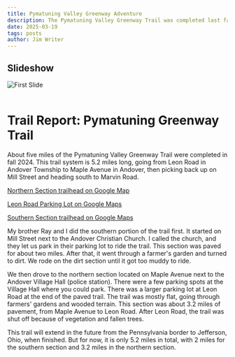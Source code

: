 ```yaml
---
title: Pymatuning Valley Greenway Adventure
description: The Pymatuning Valley Greenway Trail was completed last fall.
date: 2025-03-19
tags: posts
author: Jim Writer
---
```



##  Slideshow

<div id="slideshow">
    <img id="slide" src="/images/image1.jpg" alt="First Slide" style="max-width: 100%; height: auto;">
</div>

<script>
    // Array of image paths "https://i.imgur.com/5QTOrvw.jpg",
    const images = [
        "https://i.imgur.com/5QTOrvw.jpg",
        "https://i.imgur.com/MFitiG7.jpg",
        "https://i.imgur.com/tTlDn29.jpg",
        "https://i.imgur.com/dTpTZtK.jpg",
        "https://i.imgur.com/uzkRrtM.jpg",
        "https://i.imgur.com/YNjPtxc.jpg",
        "https://i.imgur.com/Svlk2lR.jpg",
      
    ];

    let currentIndex = 0; // Track the current slide
    const slideElement = document.getElementById("slide");

    function showNextImage() {
        currentIndex = (currentIndex + 1) % images.length; // Cycle through images
        slideElement.src = images[currentIndex];
    }

    // Change slide every 3 seconds
    setInterval(showNextImage, 3000);
</script>


<br>

# Trail Report: Pymatuning Greenway Trail

About five miles of the Pymatuning Valley Greenway Trail were completed in fall 2024. This trail system is 5.2 miles long, going from Leon Road in Andover Township to Maple Avenue in Andover, then picking back up on Mill Street and heading south to Marvin Road.

[Northern Section trailhead on Google Map](https://www.google.com/maps/place/Andover+Village+Hall/@41.6120933,-80.5754986,17.91z/data=!4m6!3m5!1s0x88323162140602df:0x6c60358eec45ca3e!8m2!3d41.6125039!4d-80.5732802!16s%2Fg%2F1tgdtsv0!5m1!1e3?authuser=0&entry=ttu&g_ep=EgoyMDI1MDMwOC4wIKXMDSoJLDEwMjExNDU1SAFQAw%3D%3D)  

[Leon Road Parking Lot on Google Maps](https://www.google.com/maps/@41.6533992,-80.6130372,142m/data=!3m1!1e3!5m1!1e3?authuser=0&entry=ttu&g_ep=EgoyMDI1MDMwOC4wIKXMDSoJLDEwMjExNDU1SAFQAw%3D%3D)

[Southern Section trailhead on Google Maps](https://www.google.com/maps/@41.6040069,-80.5705468,377m/data=!3m1!1e3!5m1!1e3?authuser=0&entry=ttu&g_ep=EgoyMDI1MDMwOC4wIKXMDSoJLDEwMjExNDU1SAFQAw%3D%3D)
  
My brother Ray and I did the southern portion of the trail first. It started on Mill Street next to the Andover Christian Church. I called the church, and they let us park in their parking lot to ride the trail. This section was paved for about two miles. After that, it went through a farmer's garden and turned to dirt. We rode on the dirt section until it got too muddy to ride.

We then drove to the northern section located on Maple Avenue next to the Andover Village Hall (police station). There were a few parking spots at the Village Hall where you could park. There was a larger parking lot at Leon Road at the end of the paved trail. The trail was mostly flat, going through farmers' gardens and wooded terrain. This section was about 3.2 miles of pavement, from Maple Avenue to Leon Road. After Leon Road, the trail was shut off because of vegetation and fallen trees.

This trail will extend in the future from the Pennsylvania border to Jefferson, Ohio, when finished. But for now, it is only 5.2 miles in total, with 2 miles for the southern section and 3.2 miles in the northern section.